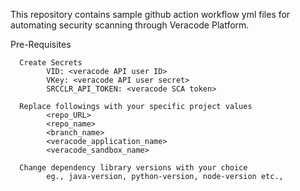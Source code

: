 This repository contains sample github action workflow yml files for automating security scanning through Veracode Platform.

Pre-Requisites

      Create Secrets 
            VID: <veracode API user ID>
            VKey: <veracode API user secret>
            SRCCLR_API_TOKEN: <veracode SCA token>
      
      Replace followings with your specific project values
            <repo_URL>
            <repo_name>
            <branch_name>
            <veracode_application_name>
            <veracode_sandbox_name>
     
      Change dependency library versions with your choice
            eg., java-version, python-version, node-version etc.,
            

